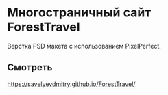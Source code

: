 # Многостраничный сайт ForestTravel 
Верстка PSD макета с использованием PixelPerfect. 

## Смотреть
<https://savelyevdmitry.github.io/ForestTravel/>

